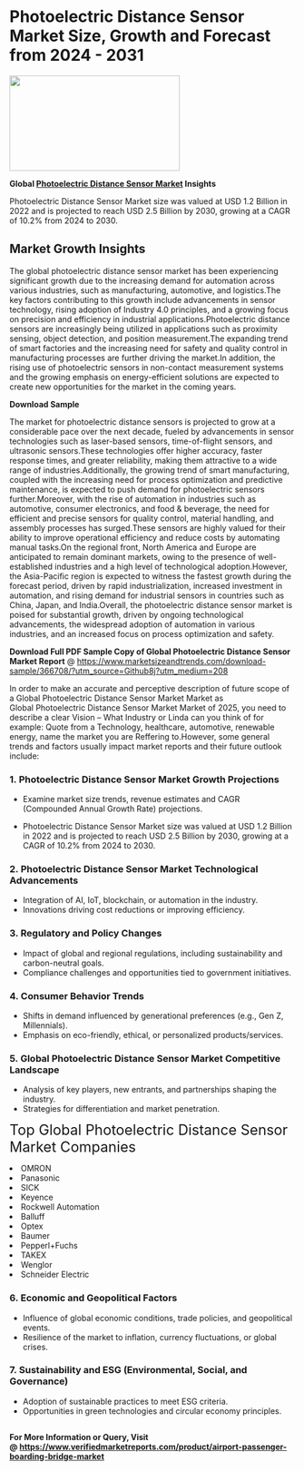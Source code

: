 <H1>Photoelectric Distance Sensor Market Size, Growth and Forecast from 2024 - 2031</H1><img class="aligncenter size-medium wp-image-584254" src="https://thirdeyenews.in/wp-content/uploads/2024/09/Global-Market-Research-300x168.jpeg" alt="" width="300" height="168" /><p><strong>Global&nbsp;<a href="https://www.marketsizeandtrends.com/download-sample/366708/?utm_source=Github8j?utm_medium=208">Photoelectric Distance Sensor Market</a> Insights</strong></p><p>Photoelectric Distance Sensor Market size was valued at USD 1.2 Billion in 2022 and is projected to reach USD 2.5 Billion by 2030, growing at a CAGR of 10.2% from 2024 to 2030.</p><p><h2>Market Growth Insights</h2> <p>The global photoelectric distance sensor market has been experiencing significant growth due to the increasing demand for automation across various industries, such as manufacturing, automotive, and logistics.The key factors contributing to this growth include advancements in sensor technology, rising adoption of Industry 4.0 principles, and a growing focus on precision and efficiency in industrial applications.Photoelectric distance sensors are increasingly being utilized in applications such as proximity sensing, object detection, and position measurement.The expanding trend of smart factories and the increasing need for safety and quality control in manufacturing processes are further driving the market.In addition, the rising use of photoelectric sensors in non-contact measurement systems and the growing emphasis on energy-efficient solutions are expected to create new opportunities for the market in the coming years.</p> <p><strong>Download Sample</strong></p> <p>The market for photoelectric distance sensors is projected to grow at a considerable pace over the next decade, fueled by advancements in sensor technologies such as laser-based sensors, time-of-flight sensors, and ultrasonic sensors.These technologies offer higher accuracy, faster response times, and greater reliability, making them attractive to a wide range of industries.Additionally, the growing trend of smart manufacturing, coupled with the increasing need for process optimization and predictive maintenance, is expected to push demand for photoelectric sensors further.Moreover, with the rise of automation in industries such as automotive, consumer electronics, and food & beverage, the need for efficient and precise sensors for quality control, material handling, and assembly processes has surged.These sensors are highly valued for their ability to improve operational efficiency and reduce costs by automating manual tasks.On the regional front, North America and Europe are anticipated to remain dominant markets, owing to the presence of well-established industries and a high level of technological adoption.However, the Asia-Pacific region is expected to witness the fastest growth during the forecast period, driven by rapid industrialization, increased investment in automation, and rising demand for industrial sensors in countries such as China, Japan, and India.Overall, the photoelectric distance sensor market is poised for substantial growth, driven by ongoing technological advancements, the widespread adoption of automation in various industries, and an increased focus on process optimization and safety.</p> <p><span class=""><strong>Download Full PDF Sample Copy of Global Photoelectric Distance Sensor Market Report</strong> @ <a href="https://www.marketsizeandtrends.com/download-sample/366708/?utm_source=Github8j?utm_medium=208" target="_blank">https://www.marketsizeandtrends.com/download-sample/366708/?utm_source=Github8j?utm_medium=208</a></span></p><p>In order to make an accurate and perceptive description of future scope of a Global&nbsp;Photoelectric Distance Sensor Market Market as Global&nbsp;Photoelectric Distance Sensor Market Market of 2025, you need to describe a clear Vision &ndash; What Industry or Linda can you think of for example: Quote from a Technology, healthcare, automotive, renewable energy, name the market you are Reffering to.However, some general trends and factors usually impact market reports and their future outlook include:</p><h3>1.&nbsp;<strong>Photoelectric Distance Sensor Market Growth Projections</strong></h3><ul><li>Examine market size trends, revenue estimates and CAGR (Compounded Annual Growth Rate) projections.</li><li><p>Photoelectric Distance Sensor Market size was valued at USD 1.2 Billion in 2022 and is projected to reach USD 2.5 Billion by 2030, growing at a CAGR of 10.2% from 2024 to 2030.</p></li></ul><h3>2.&nbsp;<strong>Photoelectric Distance Sensor Market Technological Advancements</strong></h3><ul><li>Integration of AI, IoT, blockchain, or automation in the industry.</li><li>Innovations driving cost reductions or improving efficiency.</li></ul><h3>3.&nbsp;<strong>Regulatory and Policy Changes</strong></h3><ul><li>Impact of global and regional regulations, including sustainability and carbon-neutral goals.</li><li>Compliance challenges and opportunities tied to government initiatives.</li></ul><h3>4.&nbsp;<strong>Consumer Behavior Trends</strong></h3><ul><li>Shifts in demand influenced by generational preferences (e.g., Gen Z, Millennials).</li><li>Emphasis on eco-friendly, ethical, or personalized products/services.</li></ul><h3>5.&nbsp;<strong>Global Photoelectric Distance Sensor Market Competitive Landscape</strong></h3><ul><li>Analysis of key players, new entrants, and partnerships shaping the industry.</li><li>Strategies for differentiation and market penetration.</li></ul><p data-pm-slice="1 1 []"><span style="color: inherit; font-family: inherit; font-size: 25px;">Top Global Photoelectric Distance Sensor Market Companies</span></p><div class="" data-test-id=""><p><li>OMRON</li><li> Panasonic</li><li> SICK</li><li> Keyence</li><li> Rockwell Automation</li><li> Balluff</li><li> Optex</li><li> Baumer</li><li> Pepperl+Fuchs</li><li> TAKEX</li><li> Wenglor</li><li> Schneider Electric</li></p></div><h3>6.&nbsp;<strong>Economic and Geopolitical Factors</strong></h3><ul><li>Influence of global economic conditions, trade policies, and geopolitical events.</li><li>Resilience of the market to inflation, currency fluctuations, or global crises.</li></ul><h3>7.&nbsp;<strong>Sustainability and ESG (Environmental, Social, and Governance)</strong></h3><ul><li>Adoption of sustainable practices to meet ESG criteria.</li><li>Opportunities in green technologies and circular economy principles.</li></ul><h2><strong style="font-size: 14px;">For More Information or Query, Visit @&nbsp;</strong><a style="background-color: #ffffff; font-size: 14px;" href="https://www.marketsizeandtrends.com/report/photoelectric-distance-sensor-market/" target="_blank">https://www.verifiedmarketreports.com/product/airport-passenger-boarding-bridge-market</a></h2>